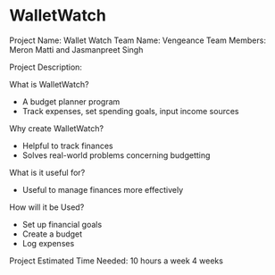 # WalletWatch

Project Name: Wallet Watch
Team Name: Vengeance 
Team Members: Meron Matti and Jasmanpreet Singh

Project Description: 

What is WalletWatch?
- A budget planner program
- Track expenses, set spending goals, input income sources

Why create WalletWatch?
- Helpful to track finances
- Solves real-world problems concerning budgetting

What is it useful for?
- Useful to manage finances more effectively

How will it be Used?
- Set up financial goals
- Create a budget
- Log expenses

Project Estimated Time Needed:
10 hours a week
4 weeks 
